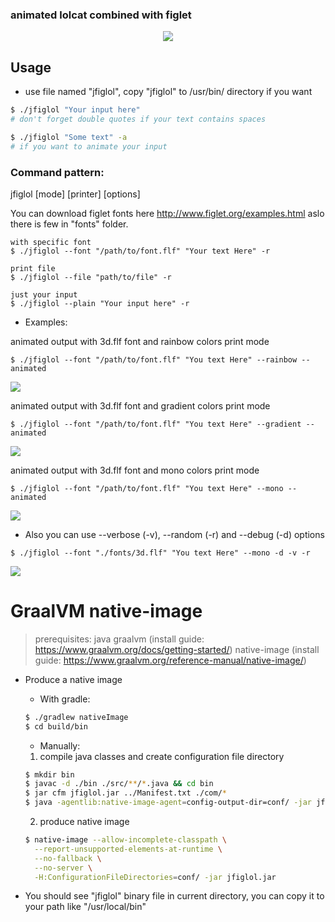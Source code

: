 ### animated lolcat combined with figlet

<p align="center">
   <img src="https://github.com/vzvz4/jfiglol/blob/master/img/g.gif"/>
</p>

## Usage
- use file named "jfiglol", copy "jfiglol" to /usr/bin/ directory if you want

```bash
$ ./jfiglol "Your input here"
# don't forget double quotes if your text contains spaces

$ ./jfiglol "Some text" -a
# if you want to animate your input
```
### Command pattern:

jfiglol \[mode\] \[printer\] \[options\]

You can download figlet fonts here http://www.figlet.org/examples.html aslo there is few in "fonts" folder.
```
with specific font
$ ./jfiglol --font "/path/to/font.flf" "Your text Here" -r

print file
$ ./jfiglol --file "path/to/file" -r

just your input
$ ./jfiglol --plain "Your input here" -r
```
 - Examples:

 animated output with 3d.flf font and rainbow colors print mode
 ```
$ ./jfiglol --font "/path/to/font.flf" "You text Here" --rainbow --animated
```
<img src="https://github.com/vzvz4/jfiglol/blob/master/img/rainbow.gif"/>

animated output with 3d.flf font and gradient colors print mode
 ```
$ ./jfiglol --font "/path/to/font.flf" "You text Here" --gradient --animated
```
<img src="https://github.com/vzvz4/jfiglol/blob/master/img/gradient.gif"/>

animated output with 3d.flf font and mono colors print mode
 ```
$ ./jfiglol --font "/path/to/font.flf" "You text Here" --mono --animated
```
<img src="https://github.com/vzvz4/jfiglol/blob/master/img/mono.gif"/>

 - Also you can use --verbose (-v), --random (-r) and --debug (-d) options
```
$ ./jfiglol --font "./fonts/3d.flf" "You text Here" --mono -d -v -r
```
<img src="https://github.com/vzvz4/jfiglol/blob/master/img/help.png"/>

<h1> GraalVM native-image </h1>

> prerequisites:
> java graalvm (install guide: https://www.graalvm.org/docs/getting-started/)
> native-image (install guide: https://www.graalvm.org/reference-manual/native-image/)

* Produce a native image

   * With gradle:

   ```bash
   $ ./gradlew nativeImage
   $ cd build/bin
   ```

   * Manually:
   1. compile java classes and create configuration file directory

   ```bash
   $ mkdir bin
   $ javac -d ./bin ./src/**/*.java && cd bin
   $ jar cfm jfiglol.jar ../Manifest.txt ./com/*
   $ java -agentlib:native-image-agent=config-output-dir=conf/ -jar jfiglol.jar test
   ```

   2. produce native image

   ```bash
   $ native-image --allow-incomplete-classpath \
     --report-unsupported-elements-at-runtime \
     --no-fallback \
     --no-server \
     -H:ConfigurationFileDirectories=conf/ -jar jfiglol.jar
   ```

* You should see "jfiglol" binary file in current directory, you can copy it to your path like "/usr/local/bin"
